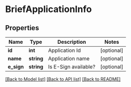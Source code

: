 # BriefApplicationInfo

## Properties
Name | Type | Description | Notes
------------ | ------------- | ------------- | -------------
**id** | **int** | Application Id | [optional] 
**name** | **string** | Application name | [optional] 
**e_sign** | **string** | Is E-Sign available? | [optional] 

[[Back to Model list]](../../README.md#documentation-for-models) [[Back to API list]](../../README.md#documentation-for-api-endpoints) [[Back to README]](../../README.md)

